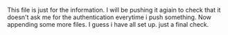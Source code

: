 This file is just for the information. I will be pushing it agiain to check that it doesn't ask me for the authentication everytime i push something.
Now appending some more files. I guess i have all set up. just a final check.
